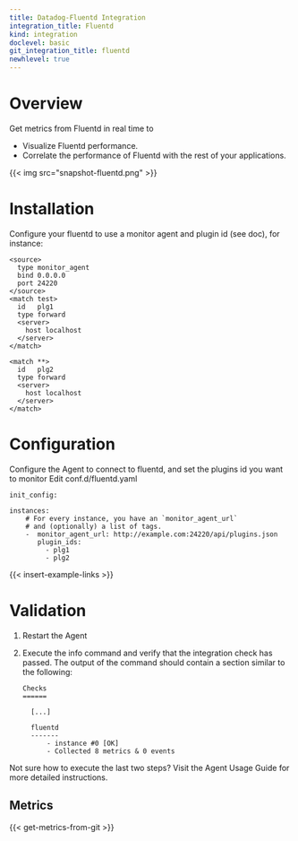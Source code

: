 ```yaml
---
title: Datadog-Fluentd Integration
integration_title: Fluentd
kind: integration
doclevel: basic
git_integration_title: fluentd
newhlevel: true
---
```



# Overview
Get metrics from Fluentd in real time to

* Visualize Fluentd performance.
* Correlate the performance of Fluentd with the rest of your applications.

{{< img src="snapshot-fluentd.png" >}}


# Installation

Configure your fluentd to use a monitor agent and plugin id (see doc), for instance:

    <source>
      type monitor_agent
      bind 0.0.0.0
      port 24220
    </source>
    <match test>
      id   plg1
      type forward
      <server>
        host localhost
      </server>
    </match>

    <match **>
      id   plg2
      type forward
      <server>
        host localhost
      </server>
    </match>

# Configuration

Configure the Agent to connect to fluentd, and set the plugins id you want to monitor
Edit conf.d/fluentd.yaml

    init_config:

    instances:
        # For every instance, you have an `monitor_agent_url`
        # and (optionally) a list of tags.
        -  monitor_agent_url: http://example.com:24220/api/plugins.json
           plugin_ids:
             - plg1
             - plg2

{{< insert-example-links >}}

# Validation

1.  Restart the Agent
2.  Execute the info command and verify that the integration check has passed. The output of the command should contain a section similar to the following:

        Checks
        ======

          [...]

          fluentd
          -------
              - instance #0 [OK]
              - Collected 8 metrics & 0 events

Not sure how to execute the last two steps? Visit the Agent Usage Guide for more detailed instructions.

## Metrics

{{< get-metrics-from-git >}}
